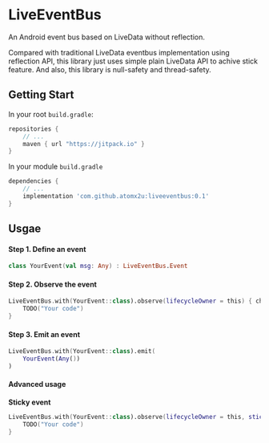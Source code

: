 # LiveEventBus

An Android event bus based on LiveData without reflection.

Compared with traditional LiveData eventbus implementation using reflection API, this library just uses simple plain LiveData API to achive stick feature. And also, this library is null-safety and thread-safety.

## Getting Start

In your root `build.gradle`:

```groovy
repositories {
    // ...
    maven { url "https://jitpack.io" }
}
```

In your module `build.gradle`

```groovy
dependencies {
    // ...
    implementation 'com.github.atomx2u:liveeventbus:0.1'
}
```

## Usgae

#### Step 1. Define an event

```kotlin
class YourEvent(val msg: Any) : LiveEventBus.Event
```

#### Step 2. Observe the event

```kotlin
LiveEventBus.with(YourEvent::class).observe(lifecycleOwner = this) { changed ->
    TODO("Your code")
}
```

#### Step 3.  Emit an event

```kotlin
LiveEventBus.with(YourEvent::class).emit(
    YourEvent(Any())
)
```

#### Advanced usage

**Sticky event**

```kotlin
LiveEventBus.with(YourEvent::class).observe(lifecycleOwner = this, sticky = true) { changed ->
    TODO("Your code")
}
```

